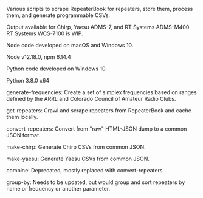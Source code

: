 Various scripts to scrape RepeaterBook for repeaters, store them, process them, and generate programmable CSVs.

Output available for Chirp, Yaesu ADMS-7, and RT Systems ADMS-M400. RT Systems WCS-7100 is WIP.

Node code developed on macOS and Windows 10.

Node v12.18.0, npm 6.14.4

Python code developed on Windows 10.

Python 3.8.0 x64

generate-frequencies: Create a set of simplex frequencies based on ranges defined by the ARRL and Colorado Council of Amateur Radio Clubs.

get-repeaters: Crawl and scrape repeaters from RepeaterBook and cache them locally.

convert-repeaters: Convert from "raw" HTML-JSON dump to a common JSON format.

make-chirp: Generate Chirp CSVs from common JSON.

make-yaesu: Generate Yaesu CSVs from common JSON.

combine: Deprecated, mostly replaced with convert-repeaters.

group-by: Needs to be updated, but would group and sort repeaters by name or frequency or another parameter.
